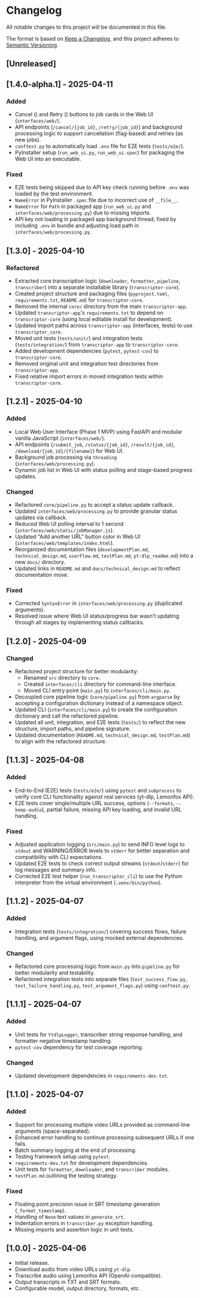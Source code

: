 # Changelog

All notable changes to this project will be documented in this file.

The format is based on [Keep a Changelog](https://keepachangelog.com/en/1.0.0/),
and this project adheres to [Semantic Versioning](https://semver.org/spec/v2.0.0.html).

## [Unreleased]

## [1.4.0-alpha.1] - 2025-04-11

### Added

- Cancel (<i class="fas fa-times"></i>) and Retry (<i class="fas fa-redo"></i>) buttons to job cards in the Web UI (`interfaces/web/`).
- API endpoints (`/cancel/{job_id}`, `/retry/{job_id}`) and background processing logic to support cancellation (flag-based) and retries (as new jobs).
- `conftest.py` to automatically load `.env` file for E2E tests (`tests/e2e/`).
- PyInstaller setup (`run_web_ui.py`, `run_web_ui.spec`) for packaging the Web UI into an executable.

### Fixed

- E2E tests being skipped due to API key check running before `.env` was loaded by the test environment.
- `NameError` in PyInstaller `.spec` file due to incorrect use of `__file__`.
- `NameError` for `Path` in packaged app (`run_web_ui.py` and `interfaces/web/processing.py`) due to missing imports.
- API key not loading in packaged app background thread; fixed by including `.env` in bundle and adjusting load path in `interfaces/web/processing.py`.

## [1.3.0] - 2025-04-10

### Refactored

- Extracted core transcription logic (`downloader`, `formatter`, `pipeline`, `transcriber`) into a separate installable library (`transcriptor-core`).
- Created project structure and packaging files (`pyproject.toml`, `requirements.txt`, `README.md`) for `transcriptor-core`.
- Removed the internal `core/` directory from the main `transcriptor-app`.
- Updated `transcriptor-app`'s `requirements.txt` to depend on `transcriptor-core` (using local editable install for development).
- Updated import paths across `transcriptor-app` (interfaces, tests) to use `transcriptor_core`.
- Moved unit tests (`tests/unit/`) and integration tests (`tests/integration/`) from `transcriptor-app` to `transcriptor-core`.
- Added development dependencies (`pytest`, `pytest-cov`) to `transcriptor-core`.
- Removed original unit and integration test directories from `transcriptor-app`.
- Fixed relative import errors in moved integration tests within `transcriptor-core`.

## [1.2.1] - 2025-04-10

### Added

- Local Web User Interface (Phase 1 MVP) using FastAPI and modular vanilla JavaScript (`interfaces/web/`).
- API endpoints (`/submit_job`, `/status/{job_id}`, `/result/{job_id}`, `/download/{job_id}/{filename}`) for Web UI.
- Background job processing via `threading` (`interfaces/web/processing.py`).
- Dynamic job list in Web UI with status polling and stage-based progress updates.

### Changed

- Refactored `core/pipeline.py` to accept a status update callback.
- Updated `interfaces/web/processing.py` to provide granular status updates via callback.
- Reduced Web UI polling interval to 1 second (`interfaces/web/static/jobManager.js`).
- Updated "Add another URL" button color in Web UI (`interfaces/web/templates/index.html`).
- Reorganized documentation files (`developmentPlan.md`, `technical_design.md`, `userFlow.md`, `testPlan.md`, `yt-dlp_readme.md`) into a new `docs/` directory.
- Updated links in `README.md` and `docs/technical_design.md` to reflect documentation move.

### Fixed

- Corrected `SyntaxError` in `interfaces/web/processing.py` (duplicated arguments).
- Resolved issue where Web UI status/progress bar wasn't updating through all stages by implementing status callbacks.

## [1.2.0] - 2025-04-09

### Changed

- Refactored project structure for better modularity:
  - Renamed `src` directory to `core`.
  - Created `interfaces/cli` directory for command-line interface.
  - Moved CLI entry point (`main.py`) to `interfaces/cli/main.py`.
- Decoupled core pipeline logic (`core/pipeline.py`) from `argparse` by accepting a configuration dictionary instead of a namespace object.
- Updated CLI (`interfaces/cli/main.py`) to create the configuration dictionary and call the refactored pipeline.
- Updated all unit, integration, and E2E tests (`tests/`) to reflect the new structure, import paths, and pipeline signature.
- Updated documentation (`README.md`, `technical_design.md`, `testPlan.md`) to align with the refactored structure.

## [1.1.3] - 2025-04-08

### Added

- End-to-End (E2E) tests (`tests/e2e/`) using `pytest` and `subprocess` to verify core CLI functionality against real services (yt-dlp, Lemonfox API).
- E2E tests cover single/multiple URL success, options (`--formats`, `--keep-audio`), partial failure, missing API key loading, and invalid URL handling.

### Fixed

- Adjusted application logging (`src/main.py`) to send INFO level logs to `stdout` and WARNING/ERROR levels to `stderr` for better separation and compatibility with CLI expectations.
- Updated E2E tests to check correct output streams (`stdout`/`stderr`) for log messages and summary info.
- Corrected E2E test helper (`run_transcriptor_cli`) to use the Python interpreter from the virtual environment (`.venv/bin/python`).

## [1.1.2] - 2025-04-07

### Added

- Integration tests (`tests/integration/`) covering success flows, failure handling, and argument flags, using mocked external dependencies.

### Changed

- Refactored core processing logic from `main.py` into `pipeline.py` for better modularity and testability.
- Refactored integration tests into separate files (`test_success_flow.py`, `test_failure_handling.py`, `test_argument_flags.py`) using `conftest.py`.

## [1.1.1] - 2025-04-07

### Added

- Unit tests for `YtdlpLogger`, transcriber string response handling, and formatter negative timestamp handling.
- `pytest-cov` dependency for test coverage reporting.

### Changed

- Updated development dependencies in `requirements-dev.txt`.

## [1.1.0] - 2025-04-07

### Added

- Support for processing multiple video URLs provided as command-line arguments (space-separated).
- Enhanced error handling to continue processing subsequent URLs if one fails.
- Batch summary logging at the end of processing.
- Testing framework setup using `pytest`.
- `requirements-dev.txt` for development dependencies.
- Unit tests for `formatter`, `downloader`, and `transcriber` modules.
- `testPlan.md` outlining the testing strategy.

### Fixed

- Floating point precision issue in SRT timestamp generation (`_format_timestamp`).
- Handling of `None` text values in `generate_srt`.
- Indentation errors in `transcriber.py` exception handling.
- Missing imports and assertion logic in unit tests.

## [1.0.0] - 2025-04-06

- Initial release.
- Download audio from video URLs using `yt-dlp`.
- Transcribe audio using Lemonfox API (OpenAI-compatible).
- Output transcripts in TXT and SRT formats.
- Configurable model, output directory, formats, etc.
